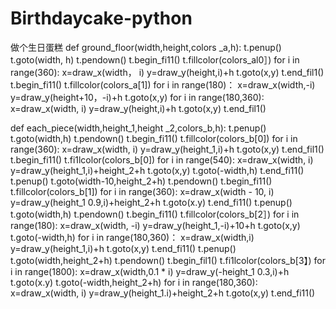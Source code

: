 # Birthdaycake-python
做个生日蛋糕
def
ground_floor(width,height,colors _a,h):
 t.penup()
 t.goto(width, h)
 t.pendown()
 t.begin_fi11()
 t.fillcolor(colors_al0］)
 for i in range(360):
  x=draw_x(width， i)
  y=draw_y(height,i)+h
  t.goto(x,y)
 t.end_fil1()
 t.begin_fi11()
 t.fillcolor(colors_a[1])
 for i in range(180)：
  x=draw_x(width,-i)
  y=draw_y(height+10，-i)+h
  t.goto(x,y)
 for i in range(180,360):
  x=draw_x(width, i)
  y=draw_y(height,i)+h
  t.goto(x,y)
 t.end_fil1()

def
each_piece(width,height_1,height
_2,colors_b,h):
 t.penup()
 t.goto(width,h)
 t.pendown()
 t.begin_fi11()
 t.fillcolor(colors_b[0])
 for i in range(360):
  x=draw_x(width, i)
  y=draw_y(height_1,i)+h
  t.goto(x,y)
 t.end_fil1()
 t.begin_fi11()
 t.fi1lcolor(colors_b[0])
 for i in range(540):
 x=draw_x(width, i)
 y=draw_y(height_1,i)+height_2+h
 t.goto(x,y)
 t.goto(-width,h)
 t.end_fi11()
 t.penup()
 t.goto(width-10,height_2+h)
 t.pendown()
 t.begin_fi11()
 t.fillcolor(colors_b[1])
 for i in range(360):
  x=draw_x(width - 10, i)
  y=draw_y(height_1 0.9,i)+height_2+h
  t.goto(x.y)
 t.end_fi11()
 t.penup()
 t.goto(width,h)
 t.pendown()
 t.begin_fi11()
 t.fillcolor(colors_b[2］)
 for i in range(180):
  x=draw_x(width, -i)
  y=draw_y(height_1,-i)+10+h
  t.goto(x,y)
 t.goto(-width,h)
 for i in range(180,360)：
  x=draw_x(width,i)
  y=draw_y(height_1,i)+h
  t.goto(x,y)
 t.end_fi11()
 t.penup()
 t.goto(width,height_2+h)
 t.pendown()
 t.begin_fil1()
 t.fi1lcolor(colors_b[3】)
 for i in range(1800):
  x=draw_x(width,0.1 * i)
  y=draw_y(-height_1 0.3,i)+h
  t.goto(x.y)
 t.goto(-width,height_2+h)
 for i in range(180,360):
  x=draw_x(width, i)
  y=draw_y(height_1.i)+height_2+h
  t.goto(x,y)
 t.end_fi11()
